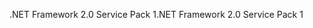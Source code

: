 <span data-ttu-id="a835a-101">.NET Framework 2.0 Service Pack 1</span><span class="sxs-lookup"><span data-stu-id="a835a-101">.NET Framework 2.0 Service Pack 1</span></span>